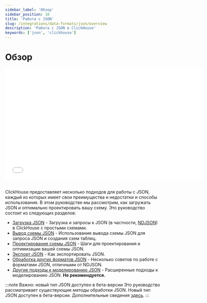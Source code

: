 ```yaml
---
sidebar_label: 'Обзор'
sidebar_position: 10
title: 'Работа с JSON'
slug: /integrations/data-formats/json/overview
description: 'Работа с JSON в ClickHouse'
keywords: ['json', 'clickhouse']
---
```



# Обзор

<div style={{width:'640px', height: '360px'}}>
  <iframe src="//www.youtube.com/embed/gCg5ISOujtc"
    width="640"
    height="360"
    frameborder="0"
    allow="autoplay;
    fullscreen;
    picture-in-picture"
    allowfullscreen>
  </iframe>
</div>

<br />

ClickHouse предоставляет несколько подходов для работы с JSON, каждый из которых имеет свои преимущества и недостатки и способы использования. В этом руководстве мы рассмотрим, как загружать JSON и оптимально проектировать вашу схему. Это руководство состоит из следующих разделов:

- [Загрузка JSON](/integrations/data-formats/json/loading) - Загрузка и запросы к JSON (в частности, [NDJSON](https://github.com/ndjson/ndjson-spec)) в ClickHouse с простыми схемами.
- [Вывод схемы JSON](/integrations/data-formats/json/inference) - Использование вывода схемы JSON для запроса JSON и создания схем таблиц.
- [Проектирование схемы JSON](/integrations/data-formats/json/schema) - Шаги для проектирования и оптимизации вашей схемы JSON.
- [Экспорт JSON](/integrations/data-formats/json/exporting) - Как экспортировать JSON.
- [Обработка других форматов JSON](/integrations/data-formats/json/other-formats) - Несколько советов по работе с форматами JSON, отличными от NDJSON.
- [Другие подходы к моделированию JSON](/integrations/data-formats/json/other-approaches) - Расширенные подходы к моделированию JSON. **Не рекомендуется.**

:::note Важно: новый тип JSON доступен в бета-версии
Это руководство рассматривает существующие методы обработки JSON. Новый тип JSON доступен в бета-версии. Дополнительные сведения [здесь](/sql-reference/data-types/newjson).
:::
